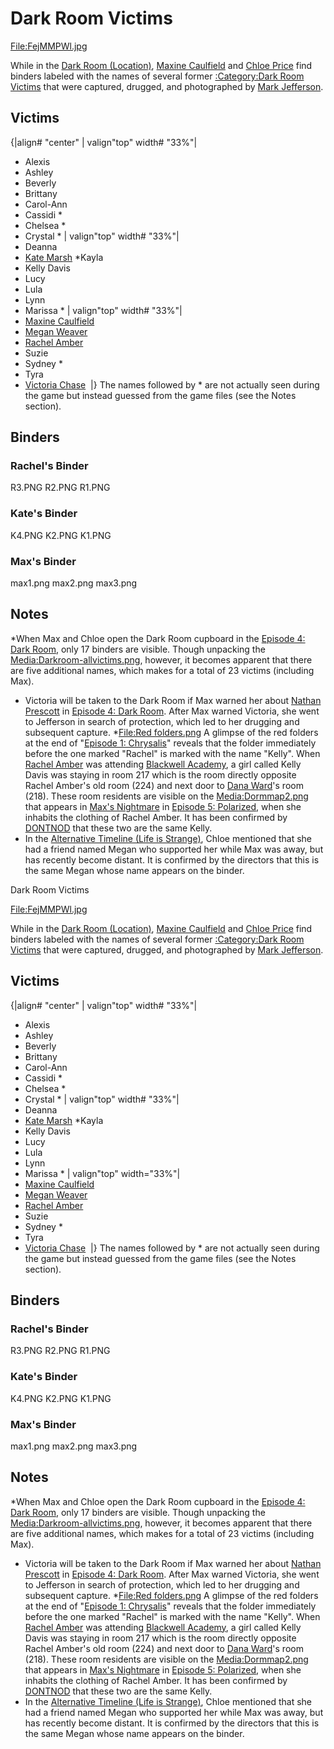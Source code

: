 #  Dark Room Victims 

[File:FejMMPWl.jpg](thumb.md)

While in the [Dark Room (Location)](dark_room.md), [Maxine Caulfield](max_caulfield.md) and [Chloe Price](chloe_price.md) find binders labeled with the names of several former [:Category:Dark Room Victims](dark_room_victims.md) that were captured, drugged, and photographed by [Mark Jefferson](mark_jefferson.md).

## Victims
{|align# "center"
| valign"top" width# "33%"|
* Alexis
* Ashley
* Beverly
* Brittany
* Carol-Ann
* Cassidi *
* Chelsea *
* Crystal *
| valign"top" width# "33%"|
* Deanna
* [Kate Marsh](kate_marsh.md)
*Kayla
* Kelly Davis
* Lucy
* Lula
* Lynn
* Marissa *
| valign"top" width# "33%"|
* [Maxine Caulfield](max_caulfield.md)
* [Megan Weaver](megan.md)
* [Rachel Amber](rachel_amber.md)
* Suzie
* Sydney *
* Tyra
* [Victoria Chase](victoria_chase.md) 
|}
The names followed by * are not actually seen during the game but instead guessed from the game files (see the Notes section).

##  Binders 
###  Rachel's Binder 

R3.PNG
R2.PNG
R1.PNG

###  Kate's Binder 

K4.PNG
K2.PNG
K1.PNG

###  Max's Binder 

max1.png
max2.png
max3.png

## Notes
*When Max and Chloe open the Dark Room cupboard in the [Episode 4: Dark Room](fourth_episode.md), only 17 binders are visible. Though unpacking the [Media:Darkroom-allvictims.png](game_files.md), however, it becomes apparent that there are five additional names, which makes for a total of 23 victims (including Max).
* Victoria will be taken to the Dark Room if Max warned her about [Nathan Prescott](nathan_prescott.md) in [Episode 4: Dark Room](episode_4__dark_room.md). After Max warned Victoria, she went to Jefferson in search of protection, which led to her drugging and subsequent capture.
*[File:Red folders.png](thumb.md) A glimpse of the red folders at the end of "[Episode 1: Chrysalis](chrysalis.md)" reveals that the folder immediately before the one marked "Rachel" is marked with the name "Kelly". When [Rachel Amber](rachel_amber.md) was attending [Blackwell Academy](blackwell_academy.md), a girl called Kelly Davis was staying in room 217 which is the room directly opposite Rachel Amber's old room (224) and next door to [Dana Ward](dana_ward.md)'s room (218). These room residents are visible on the [Media:Dormmap2.png](dormitory_floor_plan.md) that appears in [Max's Nightmare](max_s_nightmare.md) in [Episode 5: Polarized](episode_5__polarized.md), when she inhabits the clothing of Rachel Amber. It has been confirmed by [DONTNOD](dontnod.md) that these two are the same Kelly.
* In the [Alternative Timeline (Life is Strange)](alternative_timeline.md), Chloe mentioned that she had a friend named Megan who supported her while Max was away, but has recently become distant. It is confirmed by the directors that this is the same Megan whose name appears on the binder.

 Dark Room Victims 

[File:FejMMPWl.jpg](thumb.md)

While in the [Dark Room (Location)](dark_room.md), [Maxine Caulfield](max_caulfield.md) and [Chloe Price](chloe_price.md) find binders labeled with the names of several former [:Category:Dark Room Victims](dark_room_victims.md) that were captured, drugged, and photographed by [Mark Jefferson](mark_jefferson.md).

## Victims
{|align# "center"
| valign"top" width# "33%"|
* Alexis
* Ashley
* Beverly
* Brittany
* Carol-Ann
* Cassidi *
* Chelsea *
* Crystal *
| valign"top" width# "33%"|
* Deanna
* [Kate Marsh](kate_marsh.md)
*Kayla
* Kelly Davis
* Lucy
* Lula
* Lynn
* Marissa *
| valign"top" width="33%"|
* [Maxine Caulfield](max_caulfield.md)
* [Megan Weaver](megan.md)
* [Rachel Amber](rachel_amber.md)
* Suzie
* Sydney *
* Tyra
* [Victoria Chase](victoria_chase.md) 
|}
The names followed by * are not actually seen during the game but instead guessed from the game files (see the Notes section).

##  Binders 
###  Rachel's Binder 

R3.PNG
R2.PNG
R1.PNG

###  Kate's Binder 

K4.PNG
K2.PNG
K1.PNG

###  Max's Binder 

max1.png
max2.png
max3.png

## Notes
*When Max and Chloe open the Dark Room cupboard in the [Episode 4: Dark Room](fourth_episode.md), only 17 binders are visible. Though unpacking the [Media:Darkroom-allvictims.png](game_files.md), however, it becomes apparent that there are five additional names, which makes for a total of 23 victims (including Max).
* Victoria will be taken to the Dark Room if Max warned her about [Nathan Prescott](nathan_prescott.md) in [Episode 4: Dark Room](episode_4__dark_room.md). After Max warned Victoria, she went to Jefferson in search of protection, which led to her drugging and subsequent capture.
*[File:Red folders.png](thumb.md) A glimpse of the red folders at the end of "[Episode 1: Chrysalis](chrysalis.md)" reveals that the folder immediately before the one marked "Rachel" is marked with the name "Kelly". When [Rachel Amber](rachel_amber.md) was attending [Blackwell Academy](blackwell_academy.md), a girl called Kelly Davis was staying in room 217 which is the room directly opposite Rachel Amber's old room (224) and next door to [Dana Ward](dana_ward.md)'s room (218). These room residents are visible on the [Media:Dormmap2.png](dormitory_floor_plan.md) that appears in [Max's Nightmare](max_s_nightmare.md) in [Episode 5: Polarized](episode_5__polarized.md), when she inhabits the clothing of Rachel Amber. It has been confirmed by [DONTNOD](dontnod.md) that these two are the same Kelly.
* In the [Alternative Timeline (Life is Strange)](alternative_timeline.md), Chloe mentioned that she had a friend named Megan who supported her while Max was away, but has recently become distant. It is confirmed by the directors that this is the same Megan whose name appears on the binder.

